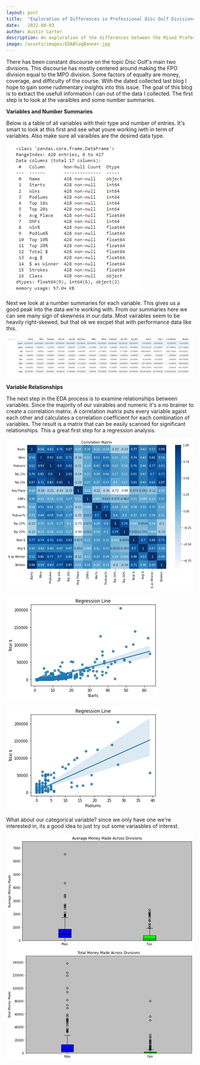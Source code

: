 ```yaml
---
layout: post
title:  "Exploration of Differences in Professional Disc Golf Divisions"
date:   2022-08-03
author: Austin Carter
description: An exploration of the differences between the Mixed Professional Open(MPO) and Female Professional Open(FPO) in the sport of Disc Golf. 
image: /assets/images/EDABlogBanner.jpg
--- 
```

  There has been constant discourse on the topic Disc Golf's main two divisions. This discourse has mostly centered around making the FPO division equal to the MPO division. Some factors of equalty are money, coverage, and difficulty of the course. With the dated collected last blog I hope to gain some rudimentary insights into this issue. The goal of this blog is to extract the usefull information I can out of the data I collected. The first step is to look at the varaibles and some number summaries.
  
**Variables and Number Summaries**
  
  Below is a table of all variables with their type and number of entries. It's smart to look at this first and see what youre working iwth in term of variables. Also make sure all varaibles are the desired data type.

![Test Image](https://raw.githubusercontent.com/austinC58/stat386-projects/main/assets/images/info.jpg)

  Next we look at a number summaries for each variable. This gives us a good peak into the data we're working with. From our summaries here we can see many sign of skewness in our data. Most vairables seem to be heavily right-skewed, but that ok we excpet that with performance data like this.  


![Test Image](https://raw.githubusercontent.com/austinC58/stat386-projects/main/assets/images/description.jpg)

**Variable Relationships**

  The next step in the EDA process is to examine relationships between variables. Since the majority of our vairables and numeric it's a no brainer to create a correlation matrix. A correlation matrix puts every variable agaist each other and calculates a correlation coefficient for each combination of variables. The result is a matrix that can be easily scanned for significant relationships. This a great first step for a regression analysis.  

![Test Image](https://raw.githubusercontent.com/austinC58/stat386-projects/main/assets/images/BlogCorrMatrix.jpg)

![Test Image](https://raw.githubusercontent.com/austinC58/stat386-projects/main/assets/images/EDAreg1.jpg)

![Test Image](https://raw.githubusercontent.com/austinC58/stat386-projects/main/assets/images/EDAreg2.jpg)




What about our categorical variable? since we only have one we're interested in, its a good idea to just try out some variasbles of interest. 

![Test Image](https://raw.githubusercontent.com/austinC58/stat386-projects/main/assets/images/AvgMoneyBW.jpg) 
![Test Image](https://raw.githubusercontent.com/austinC58/stat386-projects/main/assets/images/TotalMoneyBW.jpg)


